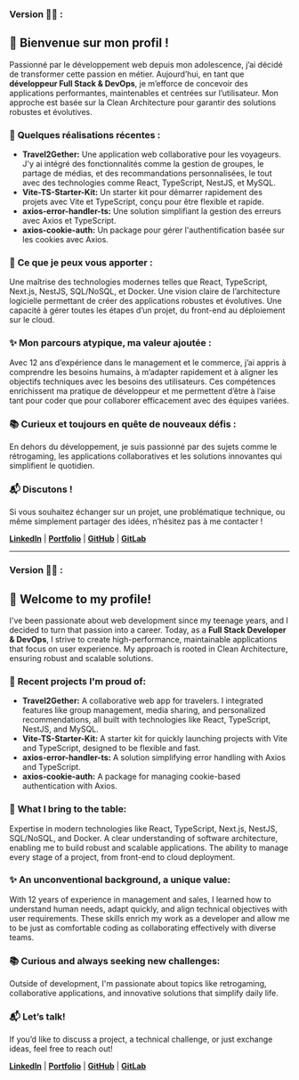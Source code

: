 ### Version 🥐🥖 :


## 👋 **Bienvenue sur mon profil !**

Passionné par le développement web depuis mon adolescence, j’ai décidé de transformer cette passion en métier. Aujourd’hui, en tant que **développeur Full Stack & DevOps**, je m’efforce de concevoir des applications performantes, maintenables et centrées sur l’utilisateur. Mon approche est basée sur la Clean Architecture pour garantir des solutions robustes et évolutives.

### 🚀 **Quelques réalisations récentes :**
- **Travel2Gether:** Une application web collaborative pour les voyageurs. J'y ai intégré des fonctionnalités comme la gestion de groupes, le partage de médias, et des recommandations personnalisées, le tout avec des technologies comme React, TypeScript, NestJS, et MySQL.
- **Vite-TS-Starter-Kit:** Un starter kit pour démarrer rapidement des projets avec Vite et TypeScript, conçu pour être flexible et rapide.
- **axios-error-handler-ts:** Une solution simplifiant la gestion des erreurs avec Axios et TypeScript.
- **axios-cookie-auth:** Un package pour gérer l'authentification basée sur les cookies avec Axios.
  
### 💼 **Ce que je peux vous apporter :**
Une maîtrise des technologies modernes telles que React, TypeScript, Next.js, NestJS, SQL/NoSQL, et Docker.
Une vision claire de l’architecture logicielle permettant de créer des applications robustes et évolutives.
Une capacité à gérer toutes les étapes d’un projet, du front-end au déploiement sur le cloud.

### ✨ **Mon parcours atypique, ma valeur ajoutée :**
Avec 12 ans d’expérience dans le management et le commerce, j’ai appris à comprendre les besoins humains, à m’adapter rapidement et à aligner les objectifs techniques avec les besoins des utilisateurs. Ces compétences enrichissent ma pratique de développeur et me permettent d’être à l’aise tant pour coder que pour collaborer efficacement avec des équipes variées.

### 📚 **Curieux et toujours en quête de nouveaux défis :**
En dehors du développement, je suis passionné par des sujets comme le rétrogaming, les applications collaboratives et les solutions innovantes qui simplifient le quotidien.

### 📬 **Discutons !**
Si vous souhaitez échanger sur un projet, une problématique technique, ou même simplement partager des idées, n’hésitez pas à me contacter !

**[LinkedIn](https://www.linkedin.com/in/jonas-szigeti/)** | **[Portfolio](https://jsproject.fr/)** | **[GitHub](https://github.com/Jszigeti)** | **[GitLab](https://git.alt-tools.tech/jonas-szigeti)**


___________________________________________________________________________


### Version 🍔🍟 :


## 👋 **Welcome to my profile!**

I've been passionate about web development since my teenage years, and I decided to turn that passion into a career. Today, as a **Full Stack Developer & DevOps**, I strive to create high-performance, maintainable applications that focus on user experience. My approach is rooted in Clean Architecture, ensuring robust and scalable solutions.

### 🚀 **Recent projects I'm proud of:**
- **Travel2Gether:** A collaborative web app for travelers. I integrated features like group management, media sharing, and personalized recommendations, all built with technologies like React, TypeScript, NestJS, and MySQL.
- **Vite-TS-Starter-Kit:** A starter kit for quickly launching projects with Vite and TypeScript, designed to be flexible and fast.
- **axios-error-handler-ts:** A solution simplifying error handling with Axios and TypeScript.
- **axios-cookie-auth:** A package for managing cookie-based authentication with Axios.
  
### 💼 **What I bring to the table:**
Expertise in modern technologies like React, TypeScript, Next.js, NestJS, SQL/NoSQL, and Docker.
A clear understanding of software architecture, enabling me to build robust and scalable applications.
The ability to manage every stage of a project, from front-end to cloud deployment.

### ✨ **An unconventional background, a unique value:**
With 12 years of experience in management and sales, I learned how to understand human needs, adapt quickly, and align technical objectives with user requirements. These skills enrich my work as a developer and allow me to be just as comfortable coding as collaborating effectively with diverse teams.

### 📚 **Curious and always seeking new challenges:**
Outside of development, I'm passionate about topics like retrogaming, collaborative applications, and innovative solutions that simplify daily life.

### 📬 **Let’s talk!**
If you’d like to discuss a project, a technical challenge, or just exchange ideas, feel free to reach out!

**[LinkedIn](https://www.linkedin.com/in/jonas-szigeti/)** | **[Portfolio](https://jsproject.fr/)** | **[GitHub](https://github.com/Jszigeti)** | **[GitLab](https://git.alt-tools.tech/jonas-szigeti)**
